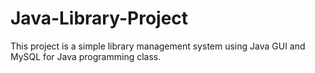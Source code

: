 # Java-Library-Project
This project is a simple library management system using Java GUI and MySQL for Java programming class.
